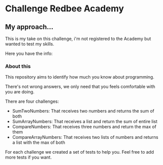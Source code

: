 # Challenge Redbee Academy

## My approach...

This is my take on this challenge, i'm not registered to the Academy but wanted to test my skills.

Here you have the info: 

### About this
This repository aims to identify how much you know about programming.

There's not wrong answers, we only need that you feels comfortable with you are doing.

There are four challenges: 

* SumTwoNumbers: That receives two numbers and returns the sum of both
* SumArrayNumbers: That receives a list and return the sum of entire list 
* CompareNumbers: That receives three numbers and return the max of them
* CompareArrayNumbers: That receives two lists of numbers and returns a list with the max of both

For each challenge we created a set of tests to help you. Feel free to add more tests if you want.
